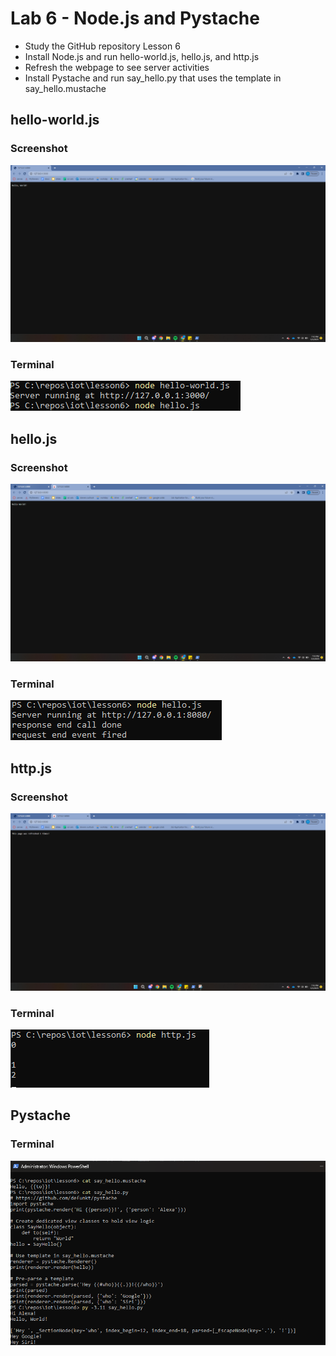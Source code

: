 # Lab 6 - Node.js and Pystache
- Study the GitHub repository Lesson 6
- Install Node.js and run hello-world.js, hello.js, and http.js
- Refresh the webpage to see server activities
- Install Pystache and run say_hello.py that uses the template in say_hello.mustache



## hello-world.js
### Screenshot
![](https://github.com/tnuevaes/CPE322_S23/blob/a537c169549ea77a55b6f3d789c280ffff717d49/lab%206/Hello_world.png)

### Terminal
![](https://github.com/tnuevaes/CPE322_S23/blob/a537c169549ea77a55b6f3d789c280ffff717d49/lab%206/Hello_world_terminal.png)

## hello.js
### Screenshot
![](https://github.com/tnuevaes/CPE322_S23/blob/a537c169549ea77a55b6f3d789c280ffff717d49/lab%206/Hello.png)
### Terminal
![](https://github.com/tnuevaes/CPE322_S23/blob/a537c169549ea77a55b6f3d789c280ffff717d49/lab%206/Hello_terminal.png)

## http.js
### Screenshot
![](https://github.com/tnuevaes/CPE322_S23/blob/a537c169549ea77a55b6f3d789c280ffff717d49/lab%206/https.png)
### Terminal 
![](https://github.com/tnuevaes/CPE322_S23/blob/a537c169549ea77a55b6f3d789c280ffff717d49/lab%206/https_terminal.png)

## Pystache
### Terminal
![](https://github.com/tnuevaes/CPE322_S23/blob/a537c169549ea77a55b6f3d789c280ffff717d49/lab%206/pystache.png)
